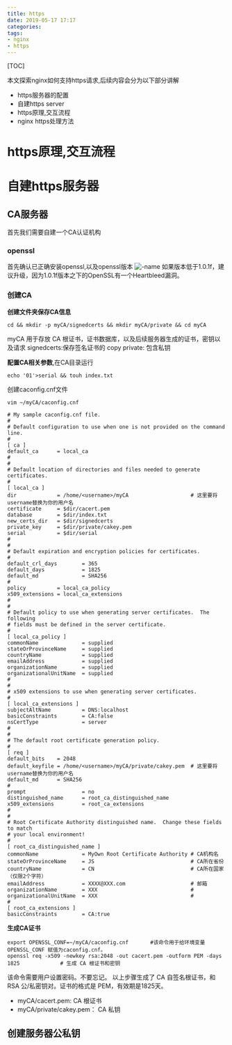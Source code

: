 ```yaml
---
title: https
date: 2019-05-17 17:17
categories: 
tags: 
- nginx
- https
---
```

[TOC]

本文探索nginx如何支持https请求,后续内容会分为以下部分讲解
* https服务器的配置
* 自建https server
* https原理,交互流程
* nginx https处理方法

# https原理,交互流程
# 自建https服务器
## CA服务器
首先我们需要自建一个CA认证机构
### openssl
首先确认已正确安装openssl,以及openssl版本
![-name](/uploads/nginx/https/openssl.png)
如果版本低于1.0.1f，建议升级，因为1.0.1f版本之下的OpenSSL有一个Heartbleed漏洞。

### 创建CA
**创建文件夹保存CA信息**
```shell
cd && mkdir -p myCA/signedcerts && mkdir myCA/private && cd myCA
```
myCA 用于存放 CA 根证书，证书数据库，以及后续服务器生成的证书，密钥以及请求
signedcerts:保存签名证书的 copy
private: 包含私钥

**配置CA相关参数**,在CA目录运行
```shell
echo '01'>serial && touh index.txt
```
创建caconfig.cnf文件
```shell
vim ~/myCA/caconfig.cnf
```
```shell
# My sample caconfig.cnf file.
#
# Default configuration to use when one is not provided on the command line.
#
[ ca ]
default_ca      = local_ca
#
#
# Default location of directories and files needed to generate certificates.
#
[ local_ca ]
dir             = /home/<username>/myCA                    # 这里要将username替换为你的用户名
certificate     = $dir/cacert.pem
database        = $dir/index.txt
new_certs_dir   = $dir/signedcerts
private_key     = $dir/private/cakey.pem
serial          = $dir/serial
#
#
# Default expiration and encryption policies for certificates.
#
default_crl_days        = 365
default_days            = 1825
default_md              = SHA256
#
policy          = local_ca_policy
x509_extensions = local_ca_extensions
#
#
# Default policy to use when generating server certificates.  The following
# fields must be defined in the server certificate.
#
[ local_ca_policy ]
commonName              = supplied
stateOrProvinceName     = supplied
countryName             = supplied
emailAddress            = supplied
organizationName        = supplied
organizationalUnitName  = supplied
#
#
# x509 extensions to use when generating server certificates.
#
[ local_ca_extensions ]
subjectAltName          = DNS:localhost
basicConstraints        = CA:false
nsCertType              = server
#
#
# The default root certificate generation policy.
#
[ req ]
default_bits    = 2048
default_keyfile = /home/<username>/myCA/private/cakey.pem  # 这里要将username替换为你的用户名
default_md      = SHA256
#
prompt                  = no
distinguished_name      = root_ca_distinguished_name
x509_extensions         = root_ca_extensions
#
#
# Root Certificate Authority distinguished name.  Change these fields to match
# your local environment!
#
[ root_ca_distinguished_name ]
commonName              = MyOwn Root Certificate Authority # CA机构名
stateOrProvinceName     = JS                               # CA所在省份
countryName             = CN                               # CA所在国家（仅限2个字符）
emailAddress            = XXXX@XXX.com                     # 邮箱
organizationName        = XXX                              #
organizationalUnitName  = XXX                              #
#
[ root_ca_extensions ]
basicConstraints        = CA:true
```
**生成CA证书**
```shell
export OPENSSL_CONF=~/myCA/caconfig.cnf       #该命令用于给环境变量 OPENSSL_CONF 赋值为caconfig.cnf。
openssl req -x509 -newkey rsa:2048 -out cacert.pem -outform PEM -days 1825             # 生成 CA 根证书和密钥
```
该命令需要用户设置密码。不要忘记。
以上步骤生成了 CA 自签名根证书，和 RSA 公/私密钥对。证书的格式是 PEM，有效期是1825天。

* myCA/cacert.pem: CA 根证书
* myCA/private/cakey.pem： CA 私钥

## 创建服务器公私钥

